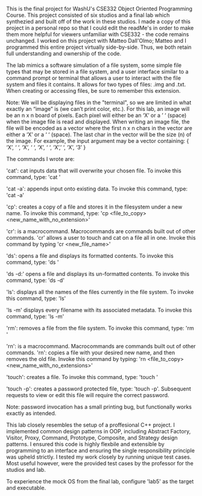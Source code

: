 This is the final project for WashU's CSE332 Object Oriented Programming Course. This project consisted of six studios and a final lab which synthezied and built off of the work in these studios. I made a copy of this project in a personal repo so that I could edit the readMe's in order to make them more helpful for viewers unfamiliar with CSE332 - the code remains unchanged. I worked on this project with Matteo Dall'Olmo; Matteo and I programmed this entire project virtually side-by-side. Thus, we both retain full understanding and ownership of the code.

The lab mimics a software simulation of a file system, some simple file types that may be stored in a file system, and a user interface similar to a command prompt or terminal that allows a user to interact with the file system and files it contains. It allows for two types of files: .img and .txt. When creating or accessing files, be sure to remember this extension.

Note: We will be displaying files in the "terminal", so we are limited in what exactly an “image” is (we can’t print color, etc.). For this lab, an image will be an n x n board of pixels. Each pixel will either be an ‘X’ or a ’ ‘ (space) when the image file is read and displayed. When writing an image file, the file will be encoded as a vector<char> where the first n x n chars in the vector are either a ‘X’ or a ‘ ‘ (space). The last char in the vector will be the size (n) of the image. For example, the input argument may be a vector<char> containing: { ‘X’, ‘ ‘, ‘X’, ‘ ‘, ‘X’, ‘ ‘, ‘X’,’ ‘, ‘X’, ‘3’ }

The commands I wrote are:

'cat': cat inputs data that will overwrite your chosen file. To invoke this command, type: 'cat <filename>'

'cat -a': appends input onto existing data. To invoke this command, type: 'cat -a'

'cp': creates a copy of a file and stores it in the filesystem under a new name. To invoke this command, type: 'cp <file_to_copy> <new_name_with_no_extension>'

'cr': is a macrocommand. Macrocommands are commands built out of other commands. 'cr' allows a user to touch and cat on a file all in one. Invoke this command by typing 'cr <new_file_name>'

'ds': opens a file and displays its formatted contents. To invoke this command, type: 'ds <filename>'

'ds -d:' opens a file and displays its un-formatted contents. To invoke this command, type: 'ds <filename> -d'

'ls': displays all the names of the files currently in the file system. To invoke this command, type: 'ls'

'ls -m' displays every filename with its associated metadata. To invoke this command, type: 'ls -m'

'rm': removes a file from the file system. To invoke this command, type: 'rm <filename>' 

'rn': is a macrocommand. Macrocommands are commands built out of other commands. 'rn': copies a file with your desired new name, and then removes the old file. Invoke this command by typing: 'rn <file_to_copy> <new_name_with_no_extensions>'

'touch': creates a file. To invoke this command, type: 'touch <filename>'

'touch -p': creates a password protected file, type: 'touch <filename> -p'. Subsequent requests to view or edit this file will require the correct password.

Note: password invocation has a small printing bug, but functionally works exactly as intended.

This lab closely resembles the setup of a proffesional C++ project. I implemented common design patterns in OOP, including Abstract Factory, Visitor, Proxy, Command, Prototype, Composite, and Strategy design patterns. I ensured this code is highly flexbile and extensible by programming to an interface and ensuring the single responsibility principle was upheld strictly. I tested my work closely by running unique test cases. Most useful however, were the provided test cases by the professor for the studios and lab.

To experience the mock OS from the final lab, configure 'lab5' as the target and executable.

